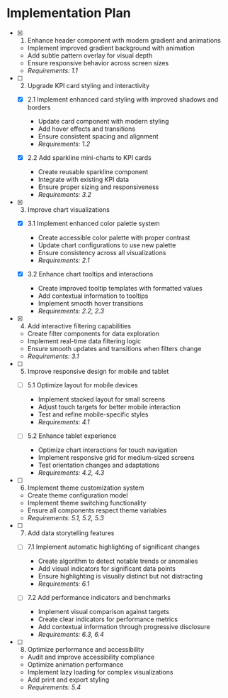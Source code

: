 # Implementation Plan

- [x] 1. Enhance header component with modern gradient and animations


  - Implement improved gradient background with animation
  - Add subtle pattern overlay for visual depth
  - Ensure responsive behavior across screen sizes
  - _Requirements: 1.1_


- [ ] 2. Upgrade KPI card styling and interactivity
  - [x] 2.1 Implement enhanced card styling with improved shadows and borders

    - Update card component with modern styling
    - Add hover effects and transitions
    - Ensure consistent spacing and alignment
    - _Requirements: 1.2_
  
  - [x] 2.2 Add sparkline mini-charts to KPI cards





    - Create reusable sparkline component
    - Integrate with existing KPI data
    - Ensure proper sizing and responsiveness
    - _Requirements: 3.2_

- [x] 3. Improve chart visualizations





  - [x] 3.1 Implement enhanced color palette system


    - Create accessible color palette with proper contrast
    - Update chart configurations to use new palette
    - Ensure consistency across all visualizations
    - _Requirements: 2.1_
  
  - [x] 3.2 Enhance chart tooltips and interactions


    - Create improved tooltip templates with formatted values
    - Add contextual information to tooltips
    - Implement smooth hover transitions
    - _Requirements: 2.2, 2.3_

- [x] 4. Add interactive filtering capabilities





  - Create filter components for data exploration
  - Implement real-time data filtering logic
  - Ensure smooth updates and transitions when filters change
  - _Requirements: 3.1_

- [ ] 5. Improve responsive design for mobile and tablet
  - [ ] 5.1 Optimize layout for mobile devices
    - Implement stacked layout for small screens
    - Adjust touch targets for better mobile interaction
    - Test and refine mobile-specific styles
    - _Requirements: 4.1_
  
  - [ ] 5.2 Enhance tablet experience
    - Optimize chart interactions for touch navigation
    - Implement responsive grid for medium-sized screens
    - Test orientation changes and adaptations
    - _Requirements: 4.2, 4.3_

- [ ] 6. Implement theme customization system
  - Create theme configuration model
  - Implement theme switching functionality
  - Ensure all components respect theme variables
  - _Requirements: 5.1, 5.2, 5.3_

- [ ] 7. Add data storytelling features
  - [ ] 7.1 Implement automatic highlighting of significant changes
    - Create algorithm to detect notable trends or anomalies
    - Add visual indicators for significant data points
    - Ensure highlighting is visually distinct but not distracting
    - _Requirements: 6.1_
  
  - [ ] 7.2 Add performance indicators and benchmarks
    - Implement visual comparison against targets
    - Create clear indicators for performance metrics
    - Add contextual information through progressive disclosure
    - _Requirements: 6.3, 6.4_

- [ ] 8. Optimize performance and accessibility
  - Audit and improve accessibility compliance
  - Optimize animation performance
  - Implement lazy loading for complex visualizations
  - Add print and export styling
  - _Requirements: 5.4_